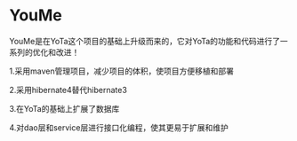 # YouMe
YouMe是在YoTa这个项目的基础上升级而来的，它对YoTa的功能和代码进行了一系列的优化和改进！

1.采用maven管理项目，减少项目的体积，使项目方便移植和部署

2.采用hibernate4替代hibernate3

3.在YoTa的基础上扩展了数据库

4.对dao层和service层进行接口化编程，使其更易于扩展和维护
